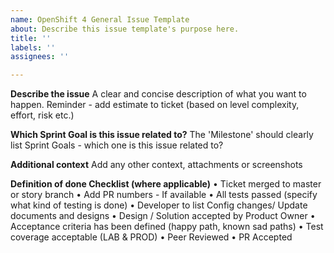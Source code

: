 ```yaml
---
name: OpenShift 4 General Issue Template
about: Describe this issue template's purpose here.
title: ''
labels: ''
assignees: ''

---
```


**Describe the issue**
A clear and concise description of what you want to happen.
Reminder - add estimate to ticket (based on level complexity, effort, risk etc.)

**Which Sprint Goal is this issue related to?**
The 'Milestone' should clearly list Sprint Goals - which one is this issue related to?

**Additional context**
Add any other context, attachments or screenshots

**Definition of done Checklist (where applicable)**
• Ticket merged to master or story branch
• Add PR numbers - If available
• All tests passed (specify what kind of testing is done)
• Developer to list Config changes/ Update documents and designs
• Design / Solution accepted by Product Owner
• Acceptance criteria has been defined (happy path, known sad paths)
• Test coverage acceptable (LAB & PROD)
• Peer Reviewed
• PR Accepted
